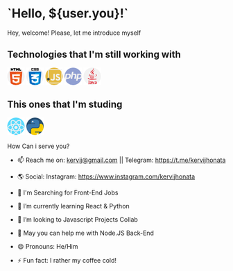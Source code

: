 <!--
**kervijhonata/kervijhonata** is a ✨ _special_ ✨ repository because its `README.md` (this file) appears on your GitHub profile.

Here are some ideas to get you started:

- 🔭 I’m currently working on ...
- 🌱 I’m currently learning React & Python
- 👯 I’m looking to collaborate on Javascript Projects
- 🤔 I’m looking for help with ...
- 💬 Ask me about ...
- 📫 How to reach me: kervij@gmail.com || Telegram: https://t.me/kervijhonata
- 😄 Pronouns: He/Him
- ⚡ Fun fact: I LOVE cold coffee <3
-->

<div class="welcome-heading">
  <h1>`Hello, ${user.you}!`</h1>
  <p>Hey, welcome! Please, let me introduce myself</p>
</div>

<div class="working-tecnologies">
  <h2>Technologies that I'm still working with</h2>
  <img src="icons/html-5.png" alt="HTML5" width="40px"/>
  <img src="icons/css.png" alt="CSS3" width="40px"/>
  <img src="icons/javascript.png" alt="Javascript" width="40px"/>
  <img src="icons/php.png" alt="PHP" width="40px"/>
  <img src="icons/java.png" alt="Java" width="40px"/>
</div>
<div class="learning-tecnologies">
  <h2>This ones that I'm studing</h2>
  <img src="icons/react.png" alt="React" width="40px"/>
  <img src="icons/python.png" alt="Python" width="40px"/>
</div>
  
How Can i serve you?

- 📫 Reach me on: kervij@gmail.com || Telegram: https://t.me/kervijhonata
- 🌎 Social: Instagram: https://www.instagram.com/kervijhonata
    
- 🔭 I'm Searching for Front-End Jobs 
- 🌱 I’m currently learning React & Python
- 👯 I’m looking to Javascript Projects Collab
- 🤔 May you can help me with Node.JS Back-End

- 😄 Pronouns: He/Him
- ⚡ Fun fact: I rather my coffee cold!
